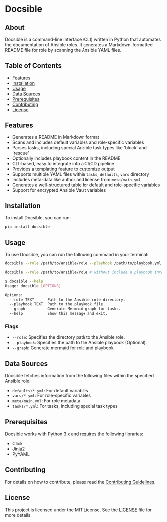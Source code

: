 # Docsible

## About

Docsible is a command-line interface (CLI) written in Python that automates the documentation of Ansible roles. It generates a Markdown-formatted README file for role by scanning the Ansible YAML files.

## Table of Contents

- [Features](#features)
- [Installation](#installation)
- [Usage](#usage)
- [Data Sources](#data-sources)
- [Prerequisites](#prerequisites)
- [Contributing](#contributing)
- [License](#license)

## Features
- Generates a README in Markdown format
- Scans and includes default variables and role-specific variables
- Parses tasks, including special Ansible task types like 'block' and 'rescue'
- Optionally includes playbook content in the README
- CLI-based, easy to integrate into a CI/CD pipeline
- Provides a templating feature to customize output
- Supports multiple YAML files within `tasks`, `defaults`, `vars` directory
- Includes meta-data like author and license from `meta/main.yml`
- Generates a well-structured table for default and role-specific variables
- Support for encrypted Ansible Vault variables

## Installation

To install Docsible, you can run:

```bash
pip install docsible
```

## Usage

To use Docsible, you can run the following command in your terminal:

```bash
docsible --role /path/to/ansible/role --playbook /path/to/playbook.yml
```

```bash
docsible --role /path/to/ansible/role # without include a playbook into readme
```

```bash
$ docsible --help
Usage: docsible [OPTIONS]

Options:
  --role TEXT      Path to the Ansible role directory.
  --playbook TEXT  Path to the playbook file.
  --graph          Generate Mermaid graph for tasks.
  --help           Show this message and exit.
```

### Flags

- `--role`: Specifies the directory path to the Ansible role.
- `--playbook`: Specifies the path to the Ansible playbook (Optional).
- `--graph`: Generate mermaid for role and playbook

## Data Sources

Docsible fetches information from the following files within the specified Ansible role:

- `defaults/*.yml`: For default variables
- `vars/*.yml`: For role-specific variables
- `meta/main.yml`: For role metadata
- `tasks/*.yml`: For tasks, including special task types

## Prerequisites

Docsible works with Python 3.x and requires the following libraries:

- Click
- Jinja2
- PyYAML

## Contributing

For details on how to contribute, please read the [Contributing Guidelines](CONTRIBUTING.md).

## License

This project is licensed under the MIT License. See the [LICENSE](LICENSE) file for more details.
